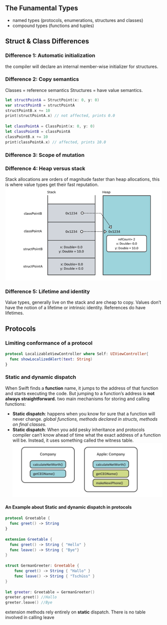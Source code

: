 ## The Funamental Types
* named types (protocols, enumerations, structures and classes)
* compound types (functions and tuples)

## Struct & Class Differences
### Difference 1: Automatic initialization
the compiler will declare an internal member-wise initializer for structures.
### Difference 2: Copy semantics
Classes = reference semantics
Structures = have value semantics.
```Swift
let structPointA = StructPoint(x: 0, y: 0)
var structPointB = structPointA
structPointB.x += 10
print(structPointA.x) // not affected, prints 0.0

let classPointA = ClassPoint(x: 0, y: 0)
let classPointB = classPointA
classPointB.x += 10
print(classPointA.x) // affected, prints 10.0
```
### Difference 3: Scope of mutation
### Difference 4: Heap versus stack
Stack allocations are orders of magnitude faster than heap allocations, this is where value types get their fast reputation.
![Heap VS Stack](attachments/heap-vs-stack.png)
### Difference 5: Lifetime and identity
Value types, generally live on the stack and are cheap to copy. Values don’t have the notion of a lifetime or intrinsic identity. References do have lifetimes.

## Protocols
### Limiting conformance of a protocol
```Swift
protocol LocalizableViewController where Self: UIViewController{
  func showLocalizedAlert(text: String)
}
```
### Static and dynamic dispatch
When Swift finds a **function** name, it jumps to the address of that function and starts executing the code. But jumping to a function’s address is **not always straightforward.**
two main mechanisms for storing and calling functions:
* **Static dispatch**: 
  happens when you know for sure that a function will never change.
  *global functions, methods declared in structs, methods on final classes.*
* **Static dispatch**:
  When you add pesky inheritance and protocols
 compiler can’t know ahead of time what the exact address of a function will be. Instead, it uses something called the witness table.
  ![witness table](attachments/witness-table.png)
#### An Example about Static and dynamic dispatch in protocols
```Swift 
protocol Greetable {
  func greet() -> String
}

extension Greetable {
  func greet() -> String { "Hello" }
  func leave() -> String { "Bye"}
}

struct GermanGreeter: Greetable {
	func greet() -> String { "Hallo" }
	func leave() -> String { "Tschüss" }
}

let greeter: Greetable = GermanGreeter()
greeter.greet() //Hallo
greeter.leave() //Bye

```
extension methods rely entirely on **static** dispatch. There is no table involved in calling leave
